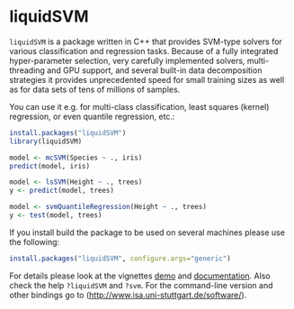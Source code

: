 # liquidSVM

`liquidSVM` is a package written in C++ that
provides SVM-type solvers for various classification and regression tasks.
Because of a fully integrated hyper-parameter selection, very carefully implemented solvers,
multi-threading and GPU support,
and several built-in data decomposition strategies  it provides unprecedented speed
for small training sizes as well as for data sets of tens of millions of samples.

You can use it e.g. for multi-class classification, least squares (kernel) regression,
or even quantile regression, etc.:
```r
install.packages("liquidSVM")
library(liquidSVM)

model <- mcSVM(Species ~ ., iris)
predict(model, iris)

model <- lsSVM(Height ~ ., trees)
y <- predict(model, trees)

model <- svmQuantileRegression(Height ~ ., trees)
y <- test(model, trees)
```

If you install build the package to be used on several machines please use the following:
```r
install.packages("liquidSVM", configure.args="generic")
```

For details please look at the vignettes [demo](demo.html) and [documentation](documentation.html).
Also check the help `?liquidSVM` and `?svm`.
For the command-line version and other bindings go to (http://www.isa.uni-stuttgart.de/software/).

